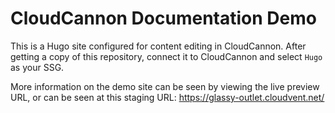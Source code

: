 # CloudCannon Documentation Demo

This is a Hugo site configured for content editing in CloudCannon. After getting a copy of this repository, connect it to CloudCannon and select `Hugo` as your SSG.

More information on the demo site can be seen by viewing the live preview URL, or can be seen at this staging URL: https://glassy-outlet.cloudvent.net/
